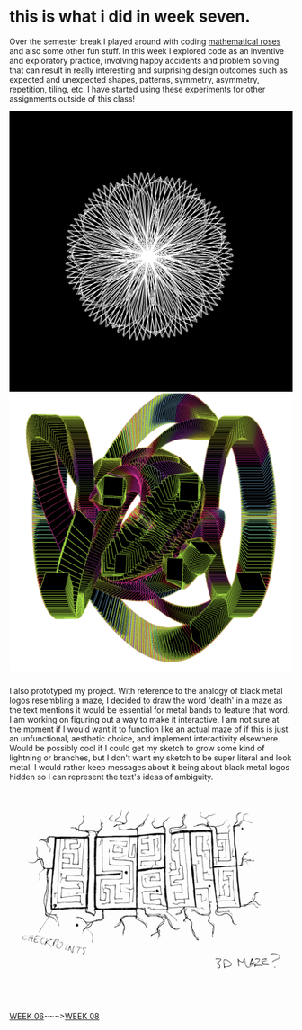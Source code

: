 # this is what i did in week seven. 
Over the semester break I played around with coding [mathematical roses](https://www.youtube.com/watch?v=f5QBExMNB1I&ab_channel=TheCodingTrain) and also some other fun stuff. In this week I explored code as an inventive and exploratory practice, involving happy accidents and problem solving that can result in really interesting and surprising design outcomes such as expected and unexpected shapes, patterns, symmetry, asymmetry, repetition, tiling, etc. I have started using these experiments for other assignments outside of this class!

![](mathrose.png)
![](idk.png)

I also prototyped my project. With reference to the analogy of black metal logos resembling a maze, I decided to draw the word 'death' in a maze as the text mentions it would be essential for metal bands to feature that word. I am working on figuring out a way to make it interactive. I am not sure at the moment if I would want it to function like an actual maze of if this is just an unfunctional, aesthetic choice, and implement interactivity elsewhere. Would be possibly cool if I could get my sketch to grow some kind of lightning or branches, but I don't want my sketch to be super literal and look metal. I would rather keep messages about it being about black metal logos hidden so I can represent the text's ideas of ambiguity. 

![](mazeprototype.jpg)

[WEEK 06](https://taylarogic.github.io/codeWords/06/)~~~>[WEEK 08](https://taylarogic.github.io/codeWords/08/)
